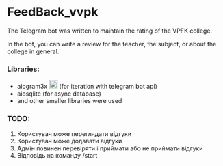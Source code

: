 # FeedBack_vvpk

The Telegram bot was written to maintain the rating of the VPFK college.

In the bot, you can write a review for the teacher, the subject, or about the college in general.

### Libraries:
- aiogram3x <picture><img alt="aiogram" src="https://avatars.githubusercontent.com/u/33784865?s=200&v=4 width=20px" height="20px"> </picture> (for iteration with telegram bot api) 
- aiosqlite (for async database)
- and other smaller libraries were used

### TODO:
1. Користувач може переглядати відгуки
2. Користувач може додавати відгуки
3. Адмін повинен перевіряти і приймати або не приймати відгуки
4. Відповідь на команду /start